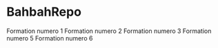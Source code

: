
# BahbahRepo
Formation numero 1
Formation numero 2
Formation numero 3
Formation numero 5
Formation numero 6
